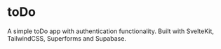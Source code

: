 # toDo

A simple toDo app with authentication functionality. 
Built with SvelteKit, TailwindCSS, Superforms and Supabase.